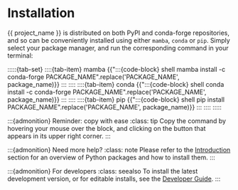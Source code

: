 # Installation

{{ project_name }} is distributed on both PyPI and conda-forge repositories,
and so can be conveniently installed using either `mamba`, `conda` or `pip`.
Simply select your package manager, and run the corresponding command in your terminal:

:::::{tab-set}
::::{tab-item} mamba
{{":::{code-block} shell
mamba install -c conda-forge PACKAGE_NAME".replace('PACKAGE_NAME', package_name)}}
:::
::::
::::{tab-item} conda
{{":::{code-block} shell
conda install -c conda-forge PACKAGE_NAME".replace('PACKAGE_NAME', package_name)}}
:::
::::
::::{tab-item} pip
{{":::{code-block} shell
pip install PACKAGE_NAME".replace('PACKAGE_NAME', package_name)}}
:::
::::
:::::

:::{admonition} Reminder: copy with ease
:class: tip
Copy the command by hovering your mouse over the block, and clicking on the button
that appears in its upper right corner.
:::

:::{admonition} Need more help?
:class: note
Please refer to the [Introduction](../intro/technical/python_pkgs.md)
section for an overview of Python packages and how to install them.
:::

:::{admonition} For developers
:class: seealso
To install the latest development version, or for editable installs,
see the [Developer Guide](../contribute/index.md).
:::
